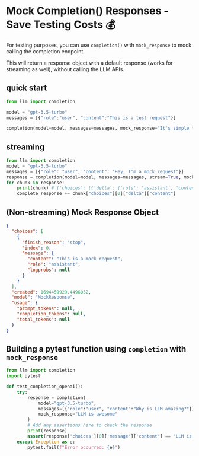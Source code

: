 # Mock Completion() Responses - Save Testing Costs 💰

For testing purposes, you can use `completion()` with `mock_response` to mock calling the completion endpoint. 

This will return a response object with a default response (works for streaming as well), without calling the LLM APIs. 

## quick start
```python
from llm import completion 

model = "gpt-3.5-turbo"
messages = [{"role":"user", "content":"This is a test request"}]

completion(model=model, messages=messages, mock_response="It's simple to use and easy to get started")
```

## streaming

```python
from llm import completion 
model = "gpt-3.5-turbo"
messages = [{"role": "user", "content": "Hey, I'm a mock request"}]
response = completion(model=model, messages=messages, stream=True, mock_response="It's simple to use and easy to get started")
for chunk in response: 
    print(chunk) # {'choices': [{'delta': {'role': 'assistant', 'content': 'Thi'}, 'finish_reason': None}]}
    complete_response += chunk["choices"][0]["delta"]["content"]
```

## (Non-streaming) Mock Response Object 

```json
{
  "choices": [
    {
      "finish_reason": "stop",
      "index": 0,
      "message": {
        "content": "This is a mock request",
        "role": "assistant",
        "logprobs": null
      }
    }
  ],
  "created": 1694459929.4496052,
  "model": "MockResponse",
  "usage": {
    "prompt_tokens": null,
    "completion_tokens": null,
    "total_tokens": null
  }
}
```

## Building a pytest function using `completion` with `mock_response`

```python
from llm import completion
import pytest

def test_completion_openai():
    try:
        response = completion(
            model="gpt-3.5-turbo",
            messages=[{"role":"user", "content":"Why is LLM amazing?"}],
            mock_response="LLM is awesome"
        )
        # Add any assertions here to check the response
        print(response)
        assert(response['choices'][0]['message']['content'] == "LLM is awesome")
    except Exception as e:
        pytest.fail(f"Error occurred: {e}")
```
